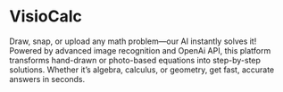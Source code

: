 # VisioCalc
Draw, snap, or upload any math problem—our AI instantly solves it! Powered by advanced image recognition and OpenAi API, this platform transforms hand-drawn or photo-based equations into step-by-step solutions. Whether it’s algebra, calculus, or geometry, get fast, accurate answers in seconds.
